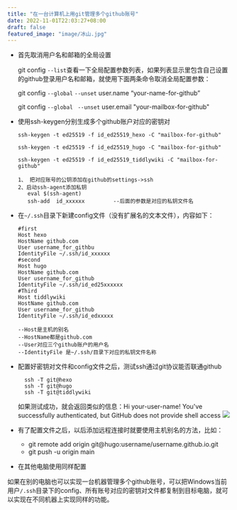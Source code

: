 ```yaml
---
title: "在一台计算机上用git管理多个github账号"
date: 2022-11-01T22:03:27+08:00
draft: false
featured_image: "image/冰山.jpg"
---
```


* 首先取消用户名和邮箱的全局设置

  git config `--list`查看一下全局配置参数列表，如果列表显示里包含自己设置的github登录用户名和邮箱，就使用下面两条命令取消全局配置参数：

  git config `--global` `--unset` user.name “your-name-for-github”

  git config `--global ` `--unset` user.email  "your-mailbox-for-github"
  
* 使用ssh-keygen分别生成多个github账户对应的密钥对

  `ssh-keygen -t ed25519 -f id_ed25519_hexo -C "mailbox-for-github"`

  `ssh-keygen -t ed25519 -f id_ed25519_hugo -C "mailbox-for-github"`

  `ssh-keygen -t ed25519 -f id_ed25519_tiddlywiki -C "mailbox-for-github"`

  ~~~
  1、 把对应账号的公钥添加在github的settings->ssh
  2、启动ssh-agent添加私钥
     eval $(ssh-agent)
     ssh-add  id_xxxxxx         --后面的参数是对应的私钥文件名
  ~~~

* 在`~/.ssh`目录下新建config文件（没有扩展名的文本文件），内容如下：
  ~~~
  #first
  Host hexo
  HostName github.com
  User username_for_githbu
  IdentityFile ~/.ssh/id_xxxxxx
  #second
  Host hugo
  HostName github.com
  User username_for_github
  IdentityFile ~/.ssh/id_ed25xxxxxx
  #Third
  Host tiddlywiki
  HostName github.com
  User username_for_github
  IdentityFile ~/.ssh/id_edxxxxx
  
  --Host是主机的别名
  --HostName都是github.com
  --User对应三个github账户的用户名
  --IdentityFile 是~/.ssh/目录下对应的私钥文件名称
  ~~~

* 配置好密钥对文件和config文件之后，测试ssh通过git协议能否联通github

  ~~~
    ssh -T git@hexo
    ssh -T git@hugo
    ssh -T git@tiddlywiki  
  ~~~

  如果测试成功，就会返回类似的信息：Hi your-user-name! You've successfully authenticated, but GitHub does not provide shell access
 ![](/images/ssh-test.png)

* 有了配置文件之后，以后添加远程连接时就要使用主机别名的方法，比如：

  * git remote add origin git@hugo:username/username.github.io.git 
  * git push -u  origin main

*  在其他电脑使用同样配置

  如果在别的电脑也可以实现一台机器管理多个github账号，可以把Windows当前用户`/.ssh`目录下的config、所有账号对应的密钥对文件都复制到目标电脑，就可以实现在不同机器上实现同样的功能。
